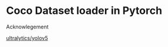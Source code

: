# Coco Dataset loader in Pytorch 



Acknowlegement

[ultralytics/yolov5](https://github.com/ultralytics/yolov5)
